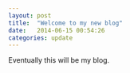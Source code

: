 ```yaml
---
layout: post
title:  "Welcome to my new blog"
date:   2014-06-15 00:54:26
categories: update
---
```


Eventually this will be my blog.
